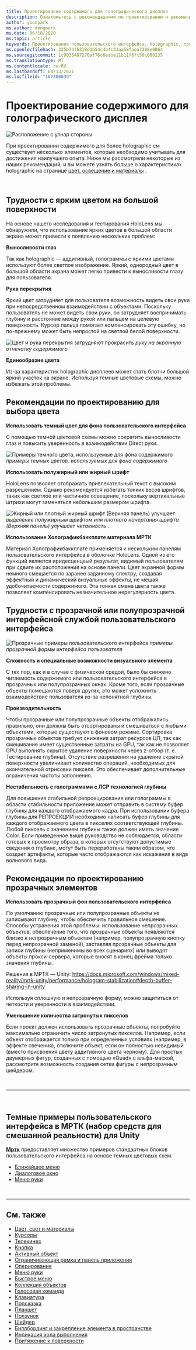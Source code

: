 ```yaml
---
title: Проектирование содержимого для голографического дисплея
description: Ознакомьтесь с рекомендациями по проектированию и рекомендациями по работе с holographic на устройствах HoloLens.
author: yoonpark
ms.author: dongpark
ms.date: 06/18/2020
ms.topic: article
keywords: Проектирование пользовательского интерфейса, holographic, проектирование содержимого, темная тема, светлая тема, гарнитура смешанной реальности, гарнитура Windows Mixed Reality, гарнитура виртуальной реальности, HoloLens, МРТК, набор средств для смешанной реальности, дизайн, пикселы
ms.openlocfilehash: 325b7bf6318d1b54c4b4c33aa58faea7388e0864
ms.sourcegitcommit: 1c9035487270af76c6eaba11b11f6fc56c008135
ms.translationtype: MT
ms.contentlocale: ru-RU
ms.lasthandoff: 04/13/2021
ms.locfileid: "107300039"
---
```

# <a name="designing-content-for-holographic-display"></a>Проектирование содержимого для голографического дисплея

![Расположение с улнар стороны](images/UX_Hero_DarkTheme.jpg)

При проектировании содержимого для более holographic см существует несколько элементов, которые необходимо учитывать для достижения наилучшего опыта. Ниже мы рассмотрели некоторые из наших рекомендаций, и вы можете узнать больше о характеристиках holographic на странице [цвет, освещение и материалы](color-light-and-materials.md) .

<br>

## <a name="challenges-with-bright-color-on-a-large-surface"></a>Трудности с ярким цветом на большой поверхности 

На основе нашего исследования и тестирования HoloLens мы обнаружили, что использование ярких цветов в большой области экрана может привести к появлению нескольких проблем: 

**Выносливости глаз** 

Так как holographic — аддитивный, голограммы с яркими цветами используют более светлое изображение. Яркий, однородный цвет в большой области экрана может легко привести к выносливости глазу для пользователя. 

**Рука перекрытия** 

Яркий цвет затрудняет для пользователя возможность видеть свои руки при непосредственном взаимодействии с объектами. Поскольку пользователь не может видеть свои руки, он затрудняет воспринимать глубину и расстояние между рукой или пальцем на целевую поверхность. Курсор пальца помогает компенсировать эту ошибку, но по-прежнему может быть непростой на светлой белой поверхности. 

![Цвет и рука перекрытия затрудняют прокрасить ](images/color_handocclusion.jpg)
 *руку на экранную отпечатку содержимого*

**Единообразие цвета**

Из-за характеристик holographic дисплеев может стать блотчи большой яркий участок на экране. Используя темные цветовые схемы, можно избежать этой проблемы. 

## <a name="design-guidelines-for-color-choices"></a>Рекомендации по проектированию для выбора цвета

**Использовать темный цвет для фона пользовательского интерфейса**

С помощью темной цветовой схемы можно сократить выносливости глаз и повысить уверенность в взаимодействии Direct руки. 

![Примеры темного цвета, используемые для фона содержимого ](images/color_dark_examples.jpg)
 *примеры темных цветов, используемых для фона содержимого*

**Использовать полужирный или жирный шрифт**

HoloLens позволяет отображать привлекательный текст с высоким разрешением. Однако рекомендуется избегать тонких весов шрифтов, таких как светлое или частичное освещение, поскольку вертикальные штрихи могут заменяться небольшим размером шрифта. 

![Жирный или плотный жирный шрифт (Верхняя панель) улучшает ](images/color_font_examples.jpg)
 *выделение полужирным шрифтом или плотного начертания шрифта (Верхняя панель) улучшает читаемость* .

**Использование Холографикбаккплате материала МРТК**

Материал Холографикбаккплате применяется к нескольким панелям пользовательского интерфейса в оболочке HoloLens. Одной из его функций является иридесценцеый результат, видимый пользователям при сдвиге их расположения на основе панели. Цвет экранной формы немного смещается по заранее заданному спектру, создавая эффектный и динамический визуальные эффекты, не мешая удобочитаемости содержимого. Эта тонкая смена цвета также позволяет компенсировать незначительное нерегулярность цвета. 


## <a name="challenges-with-transparent-or-translucent-ui-backplate"></a>Трудности с прозрачной или полупрозрачной интерфейсной службой пользовательского интерфейса 

![Прозрачные примеры пользовательского интерфейса ](images/color_transparent_examples.jpg)
 *примеры прозрачной формы интерфейса пользователя*

**Сложность и специальные возможности визуального элемента**

С тех пор, как и в случае с физической средой, было бы снижено читаемость содержимого или пользовательского интерфейса в прозрачных или полупрозрачных окнах. Кроме того, если прозрачные объекты помещаются поверх других, это может усложнить взаимодействие пользователя из-за непонятной глубины.

**Производительность**

Чтобы прозрачные или полупрозрачные объекты отображались правильно, они должны быть отсортированы и смешиваться с любыми объектами, которые существуют в фоновом режиме. Сортировка прозрачных объектов требует снижения затрат ресурсов ЦП, так как смешивание имеет существенные затраты на GPU, так как не позволяет GPU выполнять скрытое удаление поверхности через z-отбор (т. е. Тестирование глубины). Отсутствие разрешения на удаление скрытой поверхности увеличивает количество операций, необходимых для окончательной отрисовки пикселя. Это обеспечивает дополнительные ограничения частоты заполнения.

**Нестабильность с голограммами с ЛСР технологией глубины**

Для повышения стабильной репроецирования или голограммы в области стабильности приложение может отправить в систему буфер глубины для каждого отображаемого кадра. При использовании буфера глубины для РЕПРОЕКЦИИ необходимо написать буфер глубины для каждого отображаемого цвета в пикселях соответствующей глубины. Любой пиксель с значением глубины также должен иметь значение Color. Если приведенное выше руководство не соблюдается, области готовых к просмотру образа, в которых отсутствуют допустимые сведения о глубине, могут быть переработаны таким образом, что создает артефакты, которые часто отображаются как искажения в виде волнового вида.


## <a name="design-guidelines-for-transparent-elements"></a>Рекомендации по проектированию прозрачных элементов

**Использовать прозрачный фон пользовательского интерфейса**

По умолчанию прозрачные или полупрозрачные объекты не записывают глубину, чтобы обеспечить правильное смешение. Способы устранения этой проблемы: использование непрозрачных объектов, обеспечение того, что прозрачные объекты появляются близко к непрозрачным объектам (например, полупрозрачную кнопку перед непрозрачной заменой), заставляя прозрачные объекты для записи глубины (неприменимы во всех сценариях) или выводят объекты прокси-сервера, которые вносят в конец фрейма только значения глубины.

Решения в МРТК — Unity: https://docs.microsoft.com/windows/mixed-reality/mrtk-unity/performance/hologram-stabilization#depth-buffer-sharing-in-unity  

Используя сплошную и непрозрачную форму, можно защититься от четкости и уверенности в взаимодействии.

**Уменьшение количества затронутых пикселов**

Если проект должен использовать прозрачные объекты, попробуйте максимально ограничить число затронутых пикселов. Например, если объект отображается только при определенных условиях (например, в эффекте свечения), отключите объект, если он полностью невидимый (вместо присвоения цвету аддитивного цвета черному). Для простых двумерных фигур, созданных с помощью «Quad» с альфа-маской, рассмотрите возможность создания сетки фигуры с непрозрачным шейдером. 

<br/>

---

<br/>

## <a name="dark-ui-examples-in-mrtk-mixed-reality-toolkit-for-unity"></a>Темные примеры пользовательского интерфейса в МРТК (набор средств для смешанной реальности) для Unity

**[Мртк](https://github.com/Microsoft/MixedRealityToolkit-Unity)** предоставляет множество примеров стандартных блоков пользовательского интерфейса на основе темных цветовых схем.

* [Ближайшее меню](https://docs.microsoft.com/windows/mixed-reality/mrtk-unity/features/ux-building-blocks/near-menu)
* [Диалоговое окно](https://docs.microsoft.com/windows/mixed-reality/mrtk-unity/features/ux-building-blocks/dialog)
* [Меню руки](https://docs.microsoft.com/windows/mixed-reality/mrtk-unity/features/ux-building-blocks/hand-menu)

<br>

---

## <a name="see-also"></a>См. также

* [Цвет, свет и материалы](color-light-and-materials.md)
* [Курсоры](cursors.md)
* [Телекинез](point-and-commit.md)
* [Кнопка](button.md)
* [Активный объект](interactable-object.md)
* [Ограничивающая рамка и панель приложения](app-bar-and-bounding-box.md)
* [Оперирование](direct-manipulation.md)
* [Меню руки](hand-menu.md)
* [Быстрое меню](near-menu.md)
* [Коллекция объектов](object-collection.md)
* [Голосовая команда](voice-input.md)
* [Клавиатура](keyboard.md)
* [Подсказка](tooltip.md)
* [Планшет](slate.md)
* [Ползунок](slider.md)
* [Шейдер](shader.md)
* [Биллбординг и закрепление элемента в пространстве](billboarding-and-tag-along.md)
* [Индикация хода выполнения](progress.md)
* [Притяжение к поверхности](surface-magnetism.md)
